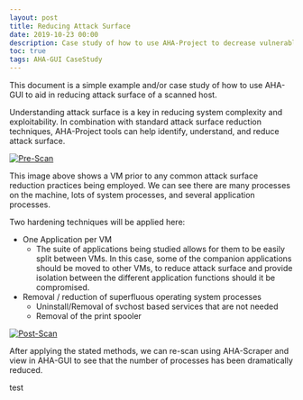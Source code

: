 ```yaml
---
layout: post
title: Reducing Attack Surface
date: 2019-10-23 00:00
description: Case study of how to use AHA-Project to decrease vulnerable attack surface.
toc: true
tags: AHA-GUI CaseStudy
---
```


This document is a simple example and/or case study of how to use AHA-GUI to aid in reducing attack surface of a scanned host.


Understanding attack surface is a key in reducing system complexity and exploitability. In combination with standard attack surface reduction techniques, AHA-Project tools can help identify, understand, and reduce attack surface.

[![Pre-Scan](https://aha-project.github.io/images/CaseStudy1/PreScan.png)](https://aha-project.github.io/images/CaseStudy1/PreScan.png)

This image above shows a VM prior to any common attack surface reduction practices being employed. We can see there are many processes on the machine, lots of system processes, and several application processes.

Two hardening techniques will be applied here:
 - One Application per VM
     - The suite of applications being studied allows for them to be easily split between VMs. In this case, some of the companion applications should be moved to other VMs, to reduce attack surface and provide isolation between the different application functions should it be compromised.
 - Removal / reduction of superfluous operating system processes
     - Uninstall/Removal of svchost based services that are not needed
     - Removal of the print spooler

[![Post-Scan](https://aha-project.github.io/images/CaseStudy1/PostScan.png)](https://aha-project.github.io/images/CaseStudy1/PreScan.png)

After applying the stated methods, we can re-scan using AHA-Scraper and view in AHA-GUI to see that the number of processes has been dramatically reduced.

test

